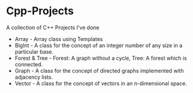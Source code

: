 # Cpp-Projects
A collection of C++ Projects I've done

- Array         - Array class using Templates
- BigInt        - A class for the concept of an integer number of any size in a particular base.
- Forest & Tree - Forest: A graph without a cycle, Tree: A forest which is connected. 
- Graph         - A class for the concept of directed graphs implemented with adjacency lists.
- Vector        - A class for the concept of vectors in an n-dimensional space.
